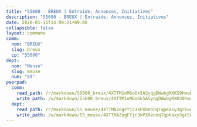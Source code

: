 ```yaml
---
title: "55600 - BREUX | Entraide, Annonces, Initiatives"
description: "55600 - BREUX | Entraide, Annonces, Initiatives"
date: 2020-01-11T14:09:21+09:00
collapsible: false
layout: commune
comm:
  nom: "BREUX"
  slug: breux
  cp: "55600"
dept:
  nom: "Meuse"
  slug: meuse
  num: "55"
peerpad:
  comm:
    read_path: /r/markdown/55600_breux/4XTTM1oMGo6k5ASyqgDWwbgMXKS9hmoKvm9D767gQUJ3iaT1c
    write_path: /w/markdown/55600_breux/4XTTM1oMGo6k5ASyqgDWwbgMXKS9hmoKvm9D767gQUJ3iaT1c-K3TgV2hTd5KMfaMakFtTpcb7ZbT1GGqGv575iJRQNr8CjEBkkjng7tYvQUs8eWo6Mr2t3QG3nzE8JUUWoXsDFKKQxntW3gGMkWUDApQ3DqwdZbnJ1fs1RKJpSUfDfR8dTATE1xeN
  dept:
    read_path: /r/markdown/55_meuse/4XTTMAZogFYjc3kPXRennqTqpKaxy3grEwemFqg29rwkrPVit
    write_path: /w/markdown/55_meuse/4XTTMAZogFYjc3kPXRennqTqpKaxy3grEwemFqg29rwkrPVit-K3TgUKFK4U3KduRmUzLc9vHoSRQG77sF2Wbs3cyWXobZcgb6TfASJcGDPror5ZZanBF6Mpjeq1Ushd16Pu9ha9F7F38qzhQqES3b79Xt7LuU1tzmWNED66pWnroExmsHxWtFur2G
---
```


